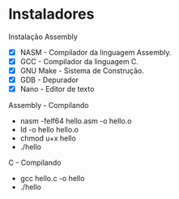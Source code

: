 # Instaladores


Instalação Assembly
- [x] NASM - Compilador da linguagem Assembly.
- [x] GCC - Compilador da linguagem C.
- [x] GNU Make - Sistema de Construção.
- [x] GDB - Depurador
- [x] Nano - Editor de texto

Assembly - Compilando
- nasm -felf64 hello.asm -o hello.o
- ld -o hello hello.o
- chmod u+x hello
- ./hello

C - Compilando
- gcc hello.c -o hello
- ./hello
